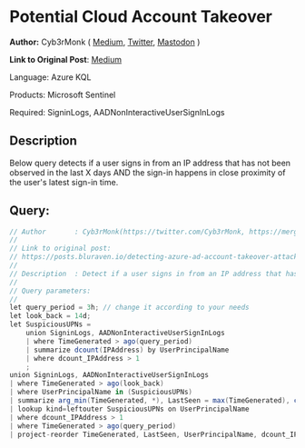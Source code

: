 # Potential Cloud Account Takeover

**Author:** Cyb3rMonk ( [Medium](https://mergene.medium.com), [Twitter](https://twitter.com/Cyb3rMonk), [Mastodon](https://infosec.exchange/@cyb3rmonk) )


**Link to Original Post**: [Medium](https://posts.bluraven.io/detecting-azure-ad-account-takeover-attacks-b2652bb65a4c)

Language: Azure KQL

Products: Microsoft Sentinel

Required: SigninLogs, AADNonInteractiveUserSignInLogs


## Description

Below query detects if a user signs in from an IP address that has not been observed in the last X days AND the sign-in happens in close proximity of the user's latest sign-in time.



**Query:**
---

```C#
// Author       : Cyb3rMonk(https://twitter.com/Cyb3rMonk, https://mergene.medium.com)
//
// Link to original post:
// https://posts.bluraven.io/detecting-azure-ad-account-takeover-attacks-b2652bb65a4c
//
// Description  : Detect if a user signs in from an IP address that has not been observed in the last X days AND the sign-in happens in close proximity of the user's latest sign-in time. It's an indication of account takeover
//
// Query parameters:
//
let query_period = 3h; // change it according to your needs
let look_back = 14d;
let SuspiciousUPNs =
    union SigninLogs, AADNonInteractiveUserSignInLogs
    | where TimeGenerated > ago(query_period)
    | summarize dcount(IPAddress) by UserPrincipalName
    | where dcount_IPAddress > 1
    ;
union SigninLogs, AADNonInteractiveUserSignInLogs
| where TimeGenerated > ago(look_back)
| where UserPrincipalName in (SuspiciousUPNs)
| summarize arg_min(TimeGenerated, *), LastSeen = max(TimeGenerated), count(), SigninTypes = make_set(Category), AppsUsed = make_set(AppDisplayName), AppCount = dcount(AppId) by UserPrincipalName, IPAddress
| lookup kind=leftouter SuspiciousUPNs on UserPrincipalName
| where dcount_IPAddress > 1
| where TimeGenerated > ago(query_period)
| project-reorder TimeGenerated, LastSeen, UserPrincipalName, dcount_IPAddress, AppCount, AppsUsed, SigninTypes
```

